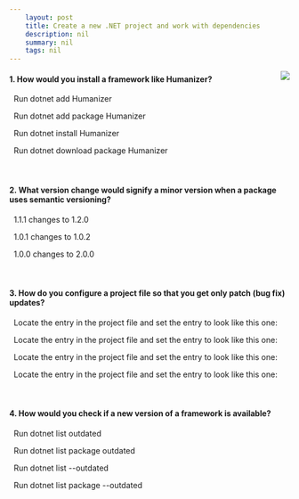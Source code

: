 ```yaml
---
    layout: post
    title: Create a new .NET project and work with dependencies 
    description: nil
    summary: nil
    tags: nil
---
```



 <a target="_blank" href="https://docs.microsoft.com/en-us/learn/modules/dotnet-dependencies/6-knowledge-check/"><i class="fas fa-external-link-alt"></i> </a>
 <img align="right" src="https://docs.microsoft.com/en-us/learn/achievements/dotnet-dependencies.svg">
####  1. How would you install a framework like Humanizer?


<i class='far fa-square'></i> &nbsp;&nbsp;Run dotnet add Humanizer

<i class='fas fa-check-square' style='color: Dodgerblue;'></i> &nbsp;&nbsp;Run dotnet add package Humanizer

<i class='far fa-square'></i> &nbsp;&nbsp;Run dotnet install Humanizer

<i class='far fa-square'></i> &nbsp;&nbsp;Run dotnet download package Humanizer
<br />
<br />
<br />

####  2. What version change would signify a minor version when a package uses semantic versioning?


<i class='fas fa-check-square' style='color: Dodgerblue;'></i> &nbsp;&nbsp;1.1.1 changes to 1.2.0

<i class='far fa-square'></i> &nbsp;&nbsp;1.0.1 changes to 1.0.2

<i class='far fa-square'></i> &nbsp;&nbsp;1.0.0 changes to 2.0.0
<br />
<br />
<br />

####  3. How do you configure a project file so that you get only patch (bug fix) updates?


<i class='far fa-square'></i> &nbsp;&nbsp;Locate the entry in the project file and set the entry to look like this one: <PackageReference Include="<package>" Version="*"/>

<i class='far fa-square'></i> &nbsp;&nbsp;Locate the entry in the project file and set the entry to look like this one: <PackageReference Include="<package>" Version="2.*"/>

<i class='fas fa-check-square' style='color: Dodgerblue;'></i> &nbsp;&nbsp;Locate the entry in the project file and set the entry to look like this one: <PackageReference Include="<package>" Version="2.7.*"/>

<i class='far fa-square'></i> &nbsp;&nbsp;Locate the entry in the project file and set the entry to look like this one: <PackageReference Include="<package>" Version="[6,7)"/>
<br />
<br />
<br />

####  4. How would you check if a new version of a framework is available?


<i class='far fa-square'></i> &nbsp;&nbsp;Run dotnet list outdated

<i class='far fa-square'></i> &nbsp;&nbsp;Run dotnet list package outdated

<i class='far fa-square'></i> &nbsp;&nbsp;Run dotnet list --outdated

<i class='fas fa-check-square' style='color: Dodgerblue;'></i> &nbsp;&nbsp;Run dotnet list package --outdated
<br />
<br />
<br />
